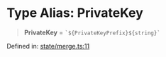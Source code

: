 # Type Alias: PrivateKey

> **PrivateKey** = `` `${PrivateKeyPrefix}${string}` ``

Defined in: [state/merge.ts:11](https://github.com/benallfree/lab13/blob/55b13e2c02a360fdce138b0495c78378f8c063b1/sdk/src/online/state/merge.ts#L11)
